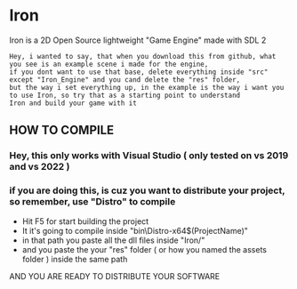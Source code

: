 # Iron
Iron is a 2D Open Source lightweight "Game Engine" made with SDL 2

	Hey, i wanted to say, that when you download this from github, what you see is an example scene i made for the engine, 
	if you dont want to use that base, delete everything inside "src" except "Iron_Engine" and you cand delete the "res" folder,
	but the way i set everything up, in the example is the way i want you to use Iron, so try that as a starting point to understand
	Iron and build your game with it

## HOW TO COMPILE
### Hey, this only works with Visual Studio ( only tested on vs 2019 and vs 2022 )
### if you are doing this, is cuz you want to distribute your project, so remember, use "Distro" to compile
- Hit F5 for start building the project
- It it's going to compile inside "bin\Distro-x64\$(ProjectName)\"
- in that path you paste all the dll files inside "Iron/"
- and you paste the your "res" folder ( or how you named the assets folder ) inside the same path

AND YOU ARE READY TO DISTRIBUTE YOUR SOFTWARE
